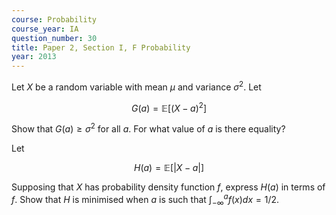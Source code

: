 ```yaml
---
course: Probability
course_year: IA
question_number: 30
title: Paper 2, Section I, F Probability
year: 2013
---
```




Let $X$ be a random variable with mean $\mu$ and variance $\sigma^{2}$. Let

$$G(a)=\mathbb{E}\left[(X-a)^{2}\right]$$

Show that $G(a) \geqslant \sigma^{2}$ for all $a$. For what value of $a$ is there equality?

Let

$$H(a)=\mathbb{E}[|X-a|]$$

Supposing that $X$ has probability density function $f$, express $H(a)$ in terms of $f$. Show that $H$ is minimised when $a$ is such that $\int_{-\infty}^{a} f(x) d x=1 / 2$.